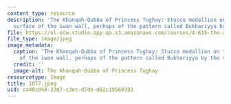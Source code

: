 ```yaml
---
content_type: resource
description: 'The Khanqah-Qubba of Princess Tughay: Stucco medallion on the curved
  surface of the iwan wall, perhaps of the pattern called Bukhariyya by the sources.'
file: https://ol-ocw-studio-app-qa.s3.amazonaws.com/courses/4-615-the-architecture-of-cairo-spring-2002/ca48c04433d7c3ecd7ded82c1b569393_1077.jpeg
file_type: image/jpeg
image_metadata:
  caption: 'The Khanqah-Qubba of Princess Tughay: Stucco medallion on the curved surface
    of the iwan wall, perhaps of the pattern called Bukhariyya by the sources.'
  credit: ''
  image-alt: The Khanqah-Qubba of Princess Tughay
resourcetype: Image
title: 1077.jpeg
uid: ca48c044-33d7-c3ec-d7de-d82c1b569393
---
```

